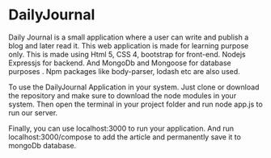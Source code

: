 # DailyJournal
Daily Journal is a small application where a user can write and publish a blog and later read it. This web application is made for learning purpose only. This is made using Html 5, CSS 4, bootstrap for front-end. Nodejs Expressjs for backend. And MongoDb and Mongoose for database purposes . Npm packages like body-parser, lodash etc are also used.


To use the DailyJournal Application in your system. Just clone or download the repository and make sure to download the node modules in your system.
Then open the terminal in your project folder and run node app.js to run our server.

Finally, you can use localhost:3000 to run your application. And run localhost:3000/compose to add the article and permanently save it to mongoDb database.
